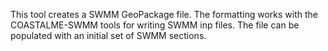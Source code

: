 This tool creates a SWMM GeoPackage file. The formatting works with the COASTALME-SWMM tools for writing SWMM inp files. The file can be populated with an initial set of SWMM sections.